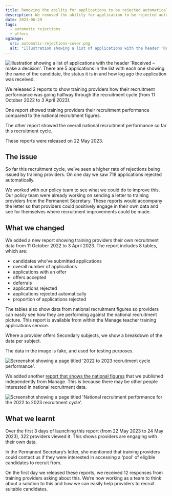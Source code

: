 ```yaml
---
title: Removing the ability for applications to be rejected automatically or offers to be declined automatically
description: We removed the ability for application to be rejected automatically after 40 working days and for offers to be declined after 10 working days.
date: 2023-06-29
tags:
  - automatic rejections
  - offers
ogImage:
  src: automatic-rejections-cover.png
  alt: "Illustration showing a list of applications with the header 'Received – make a decision'. There are 5 applications in the list with each one showing the name of the candidate, the status it is in and how log ago the application was received."
---
```


![Illustration showing a list of applications with the header 'Received – make a decision'. There are 5 applications in the list with each one showing the name of the candidate, the status it is in and how log ago the application was received.](automatic-rejections-cover.png)

We released 2 reports to show training providers how their recruitment performance was going halfway through the recruitment cycle (from 11 October 2022 to 3 April 2023).

 One report showed training providers their recruitment performance compared to the national recruitment figures.

 The other report showed the overall national recruitment performance so far this recruitment cycle.

 These reports were released on 22 May 2023.

## The issue

So far this recruitment cycle, we’ve seen a higher rate of rejections being issued by training providers. On one day we saw 718 applications rejected automatically.

 We worked with our policy team to see what we could do to improve this. Our policy team were already working on sending a letter to training providers from the Permanent Secretary. These reports would accompany the letter so that providers could positively engage in their own data and see for themselves where recruitment improvements could be made.

## What we changed

We added a new report showing training providers their own recruitment data from 11 October 2022 to 3 April 2023. The report includes 8 tables, which are:

- candidates who’ve submitted applications
- overall number of applications
- applications with an offer
- offers accepted
- deferrals
- applications rejected
- applications rejected automatically
- proportion of applications rejected

 The tables also show data from national recruitment figures so providers can easily see how they are performing against the national recruitment picture. This report is available from within the Manage teacher training applications service.

 Where a provider offers Secondary subjects, we show a breakdown of the data per subject.

 The data in the image is fake, and used for testing purposes.

![Screenshot showing a page titled '2022 to 2023 recruitment cycle performance'.](provider-mid-cycle-report.png)

We added another [report that shows the national figures](https://www.apply-for-teacher-training.service.gov.uk/publications/mid-cycle-report) that we published independently from Manage. This is because there may be other people interested in national recruitment data.

![Screenshot showing a page titled 'National recruitment performance for the 2022 to 2023 recruitment cycle'.](national-mid-cycle-report.png)

## What we learnt

Over the first 3 days of launching this report (from 22 May 2023 to 24 May 2023), 322 providers viewed it. This shows providers are engaging with their own data.

In the Permanent Secretary’s letter, she mentioned that training providers could contact us if they were interested in accessing a ‘pool’ of eligible candidates to recruit from.

On the first day we released these reports, we received 12 responses from training providers asking about this. We’re now working as a team to think about a solution to this and how we can easily help providers to recruit suitable candidates.
